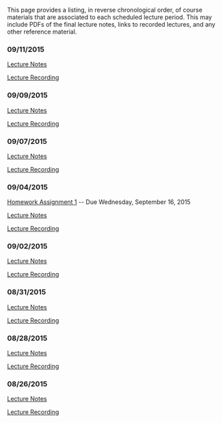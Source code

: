 <!--
.. title: Course Materials
.. slug: index
.. date: 2015-08-25 11:24:22 UTC-05:00
-->

This page provides a listing, in reverse chronological order, of course materials that are associated to
each scheduled lecture period.  This may include PDFs of the final lecture notes, links to recorded lectures, and any other reference material.


### 09/11/2015

[Lecture Notes](/notes/09-11-2015.pdf)

<a href="//www.youtube.com/playlist?list=PLyQr4689RR7BwBLXb2uotDT_Z3pm6uid0">Lecture Recording</a>


### 09/09/2015

[Lecture Notes](/notes/09-09-2015.pdf)

<a href="//www.youtube.com/playlist?list=PLyQr4689RR7AjIdbITF5gf4_DeD4RYqDU">Lecture Recording</a>


### 09/07/2015

[Lecture Notes](/notes/09-07-2015.pdf)

<a href="//www.youtube.com/playlist?list=PLyQr4689RR7ATbRrTifIldjYN33Z5OogD">Lecture Recording</a>


### 09/04/2015

[Homework Assignment 1](/files/assignment1.pdf) -- Due Wednesday, September 16, 2015

[Lecture Notes](/notes/09-04-2015.pdf)

<a href="//www.youtube.com/playlist?list=PLyQr4689RR7AdUwQoDIL5ltmYj2QdwLsW">Lecture Recording</a>


### 09/02/2015

[Lecture Notes](/notes/09-02-2015.pdf)

<a href="//www.youtube.com/playlist?list=PLyQr4689RR7ArAzZRZ7pN5X-XKGHsi0js">Lecture Recording</a>


### 08/31/2015

[Lecture Notes](/notes/08-31-2015.pdf)

<a href="//www.youtube.com/playlist?list=PLyQr4689RR7DL47yns8WDIPi6rPvu7DgQ">Lecture Recording</a>


### 08/28/2015

[Lecture Notes](/notes/08-28-2015.pdf)

<a href="//www.youtube.com/playlist?list=PLyQr4689RR7CAHpEaI5nIY7fMi0i5RT8o">Lecture Recording</a>


### 08/26/2015

[Lecture Notes](/notes/08-26-2015.pdf)

<a href="//www.youtube.com/playlist?list=PLyQr4689RR7AijLdow6wOvk06bxIkaME3">Lecture Recording</a>


<!--

### 12/05/2014

<a href="http://nbviewer.ipython.org/github/johnfoster-pge-utexas/PGE383-AdvGeomechanics/blob/master/files/assignment6_solution.ipynb" target="blank_">Homework Assignment 6 Solution</a>

[Homework Assignment 6 *Mathematica* Solution](/files/assignment6_solution.nb)

[Homework Assignment 6 *Mathematica* Solution (PDF)](/files/assignment6_solution.pdf)



### 12/04/2014

[Final Exam](/files/final/final.pdf)

[Lecture Notes](/notes/12-04-2014.pdf)

<a href="//www.youtube.com/playlist?list=PLyQr4689RR7DbIhL5hCd27B63kSWc53HY">Lecture Recording</a>


### 12/02/2014

[Lecture Notes](/notes/12-02-2014.pdf)

<a href="//www.youtube.com/playlist?list=PLyQr4689RR7BgN-yZZc6lA1GvSGDB6H9i">Lecture Recording</a>

<a href="http://nbviewer.ipython.org/github/johnfoster-pge-utexas/PGE383-AdvGeomechanics/blob/master/files/assignment5_solution.ipynb" target="blank_">Homework Assignment 5 Solution</a>

<a href="http://nbviewer.ipython.org/github/johnfoster-pge-utexas/PGE383-AdvGeomechanics/blob/master/files/assignment4_solution.ipynb" target="blank_">Homework Assignment 4 Solution</a>


### 11/25/2014

[Homework Assignment 6](/files/assignment6.pdf) Due 12/04/2014

[Lecture Notes](/notes/11-25-2014.pdf)

<a href="//www.youtube.com/playlist?list=PLyQr4689RR7BcUJVy_4ZLNfR0bG9O2iMf">Lecture Recording</a>


### 11/11/2014

[Lecture Notes](/notes/11-11-2014.pdf)

<a href="//www.youtube.com/playlist?list=PLyQr4689RR7BQd5caChuh3wKgxJ1j_P-0">Lecture Recording</a>



### 11/09/2014

<a href="//www.youtube.com/playlist?list=PLyQr4689RR7CevkvG80L8PEcBfG31RTge">2D scalar field FEM example</a>

[Homework Assignment 5](/files/assignment5.pdf) Due 11/25/2014

### 11/06/2014

[Lecture Notes](/notes/11-06-2014.pdf)

<a href="//www.youtube.com/playlist?list=PLyQr4689RR7DIKTWX12cVIfnu9erVRkHE">Lecture Recording</a>


### 11/04/2014

[Lecture Notes](/notes/11-04-2014.pdf)

<a href="//www.youtube.com/playlist?list=PLyQr4689RR7BKUkFwnMIfCamz0PlyhCPk">Lecture Recording</a>


### 10/30/2014

[Lecture Notes](/notes/10-30-2014.pdf)

<a href="//www.youtube.com/playlist?list=PLyQr4689RR7BHXz0x3U2aUU6I9VdSbvaT">Lecture Recording</a>


### 10/28/2014

[Lecture Notes](/notes/10-28-2014.pdf)

<a href="//www.youtube.com/playlist?list=PLyQr4689RR7DdmU4EW2bbQ6juqWGZqqjv">Lecture Recording</a>


### 10/23/2014

[Lecture Notes](/notes/10-23-2014.pdf)

<a href="//www.youtube.com/playlist?list=PLyQr4689RR7CzT_pY37lThVkoIXOzTy2Y">Lecture Recording</a>

[Homework Assignment 4](/files/assignment4.pdf) Due 11/06/2014

<a href="http://nbviewer.ipython.org/github/johnfoster-pge-utexas/PGE383-AdvGeomechanics/blob/master/files/MidtermExamSolution.ipynb" target="blank_">Midterm Exam Solution</a>


### 10/21/2014

[Lecture Notes](/notes/10-21-2014.pdf)

[1D Finite Element Slides](/files/1DFiniteElements.pdf)

[Ritz Method *Mathematica* Notebook](/files/RitzMethodMMA.pdf)

<a href="//www.youtube.com/playlist?list=PLyQr4689RR7A6430a-x8-yvwh3RRqiNFn">Lecture Recording</a>


### 10/16/2014

[Lecture Notes](/notes/10-16-2014.pdf)

<a href="//www.youtube.com/playlist?list=PLyQr4689RR7CWoCQno3cf08_dt_3qu5Nz">Lecture Recording</a>



### 10/14/2014

[Lecture Notes](/notes/10-14-2014.pdf)

**Note**:  The last two pages of notes where lost in the PDF, but they do appear in the video recording.

<a href="//www.youtube.com/playlist?list=PLyQr4689RR7A9l8g69yZeGFz1dpWE56G_" target="blank_">Lecture Recording</a>

<a href="http://nbviewer.ipython.org/github/johnfoster-pge-utexas/PGE383-AdvGeomechanics/blob/master/files/assignment3_solution.ipynb" target="blank_">Homework Assignment 3 Solution</a>


### 10/09/2014

[Lecture Notes](/notes/10-09-2014.pdf)

<a href="//www.youtube.com/playlist?list=PLyQr4689RR7BzeKbMbhPgnZUrUYX1yoDa" target="blank_">Lecture Recording</a>

<a href="http://nbviewer.ipython.org/github/johntfoster/CalculusOfVariationsNotes/blob/master/CalculusOfVariations.ipynb" target="blank_">Calculus of Variations Notes</a>

<a href="http://nbviewer.ipython.org/github/johnfoster-pge-utexas/PGE383-AdvGeomechanics/blob/master/files/assignment2_solution.ipynb" target="blank_">Homework Assignment 2 Solution</a>


### 10/07/2014

[Lecture Notes](/notes/10-07-2014.pdf)

<a href="//www.youtube.com/playlist?list=PLyQr4689RR7DB8vUfl0nsQM32TJ83ca10" target="blank_">Lecture Recording</a>

[Homework Assignment 3](/files/assignment3.pdf) Due 10/14/2014


### 09/30/2014

[Lecture Notes](/notes/09-30-2014.pdf)

<a href="//www.youtube.com/playlist?list=PLyQr4689RR7Cd2GE4cXM4MljUCTCItRUk" target="blank_">Lecture Recording</a>


### 09/25/2014

[Lecture Notes](/notes/09-25-2014.pdf)

<a href="//www.youtube.com/playlist?list=PLyQr4689RR7AGQ58AmopO7h-GSfEs04lj" target="blank_">Lecture Recording</a>



### 09/23/2014

[Lecture Notes](/notes/09-23-2014.pdf)

<a href="//www.youtube.com/playlist?list=PLyQr4689RR7Ak7YsMssg5beGJjyA0shao" target="blank_">Lecture Recording</a>

<a href="http://nbviewer.ipython.org/github/johnfoster-pge-utexas/PGE383-AdvGeomechanics/blob/master/files/assignment1_solution.ipynb" target="blank_">Homework Assignment 1 Solution</a>

[Homework Assignment 2](/files/assignment2.pdf) Due 10/07/2014



### 09/18/2014

[Lecture Notes](/notes/09-18-2014.pdf)

<a href="//www.youtube.com/playlist?list=PLyQr4689RR7A2WmQ9zIunzdKBAn9Oir61" target="blank_">Lecture Recording</a>


### 09/16/2014

[Lecture Notes](/notes/09-16-2014.pdf)

<a href="//www.youtube.com/playlist?list=PLyQr4689RR7CqYbRUdJgFuauYJVREXDeC" target="blank_">Lecture Recording</a>


### 09/11/2014

[Lecture Notes](/notes/09-11-2014.pdf)

<a href="//www.youtube.com/playlist?list=PLyQr4689RR7DOh-iLo8AJ3AOCtXb13uH4" target="blank_">Lecture Recording</a>


### 09/09/2014

[Lecture Notes](/notes/09-09-2014.pdf)

<a href="//www.youtube.com/playlist?list=PLyQr4689RR7ABGvgjpnRgu8CyBn01qjFx" target="blank_">Lecture Recording</a>

[Homework Assignment 1](/files/assignment1.pdf) Due 9/18/2014


### 09/04/2014

[Lecture Notes](/notes/09-04-2014.pdf)

<a href="//www.youtube.com/playlist?list=PLyQr4689RR7ArTKVNPHWl_7CIyoxsE8VJ" target="blank_">Lecture Recording</a>


### 09/02/2014

[Lecture Notes](/notes/09-02-2014.pdf)

<a href="//www.youtube.com/playlist?list=PLyQr4689RR7Cr2uCqFPYWNELZ0CaBF3nc" target="blank_">Lecture Recording</a>

### 08/28/2014

[Lecture Notes](/notes/08-28-2014.pdf)

<a href="//www.youtube.com/playlist?list=PLyQr4689RR7Cr2uCqFPYWNELZ0CaBF3nc" target="blank_">Lecture Recording</a>

-->



